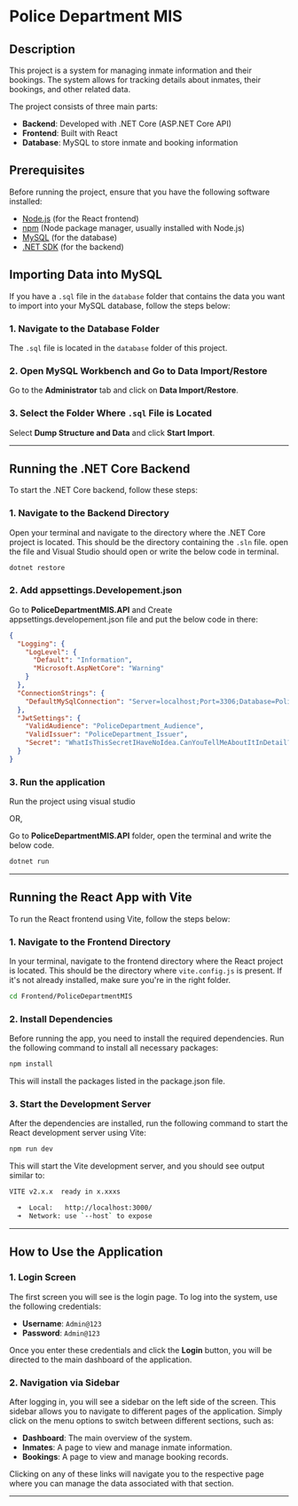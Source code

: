 # Police Department MIS

## Description
This project is a system for managing inmate information and their bookings. The system allows for tracking details about inmates, their bookings, and other related data.

The project consists of three main parts:
- **Backend**: Developed with .NET Core (ASP.NET Core API)
- **Frontend**: Built with React
- **Database**: MySQL to store inmate and booking information

## Prerequisites
Before running the project, ensure that you have the following software installed:

- [Node.js](https://nodejs.org/) (for the React frontend)
- [npm](https://www.npmjs.com/) (Node package manager, usually installed with Node.js)
- [MySQL](https://www.mysql.com/) (for the database)
- [.NET SDK](https://dotnet.microsoft.com/download) (for the backend)

## Importing Data into MySQL

If you have a `.sql` file in the `database` folder that contains the data you want to import into your MySQL database, follow the steps below:

### 1. Navigate to the Database Folder

The `.sql` file is located in the `database` folder of this project.

### 2. Open MySQL Workbench and Go to Data Import/Restore

Go to the **Administrator** tab and click on **Data Import/Restore**.

### 3. Select the Folder Where `.sql` File is Located

Select **Dump Structure and Data** and click **Start Import**.

---
## Running the .NET Core Backend

To start the .NET Core backend, follow these steps:

### 1. Navigate to the Backend Directory

Open your terminal and navigate to the directory where the .NET Core project is located. This should be the directory containing the `.sln` file. open the file and Visual Studio should open or write the below code  in terminal.

```bash
dotnet restore
```

### 2. Add appsettings.Developement.json

Go to **PoliceDepartmentMIS.API** and Create appsettings.developement.json file and put the below code in there:
```json
{
  "Logging": {
    "LogLevel": {
      "Default": "Information",
      "Microsoft.AspNetCore": "Warning"
    }
  },
  "ConnectionStrings": {
    "DefaultMySqlConnection": "Server=localhost;Port=3306;Database=PoliceDepartmentMIS;Uid=root;Pwd=Password;"
  },
  "JwtSettings": {
    "ValidAudience": "PoliceDepartment_Audience",
    "ValidIssuer": "PoliceDepartment_Issuer",
    "Secret": "WhatIsThisSecretIHaveNoIdea.CanYouTellMeAboutItInDetail?"
  }
}
```
### 3. Run the application
Run the project using visual studio 

OR,

Go to **PoliceDepartmentMIS.API** folder, open the terminal and write the below code.
```bash
dotnet run
```

---

## Running the React App with Vite

To run the React frontend using Vite, follow the steps below:

### 1. Navigate to the Frontend Directory

In your terminal, navigate to the frontend directory where the React project is located. This should be the directory where `vite.config.js` is present. If it's not already installed, make sure you're in the right folder.

```bash
cd Frontend/PoliceDepartmentMIS
```
### 2. Install Dependencies

Before running the app, you need to install the required dependencies. Run the following command to install all necessary packages:

```bash
npm install
```
This will install the packages listed in the package.json file.

### 3. Start the Development Server

After the dependencies are installed, run the following command to start the React development server using Vite:

```bash
npm run dev
```
This will start the Vite development server, and you should see output similar to:


```bash
VITE v2.x.x  ready in x.xxxs

  ➜  Local:   http://localhost:3000/
  ➜  Network: use `--host` to expose
```
---

## How to Use the Application

### 1. Login Screen

The first screen you will see is the login page. To log into the system, use the following credentials:

- **Username**: `Admin@123`
- **Password**: `Admin@123`

Once you enter these credentials and click the **Login** button, you will be directed to the main dashboard of the application.

### 2. Navigation via Sidebar

After logging in, you will see a sidebar on the left side of the screen. This sidebar allows you to navigate to different pages of the application. Simply click on the menu options to switch between different sections, such as:

- **Dashboard**: The main overview of the system.
- **Inmates**: A page to view and manage inmate information.
- **Bookings**: A page to view and manage booking records.

Clicking on any of these links will navigate you to the respective page where you can manage the data associated with that section.

---

